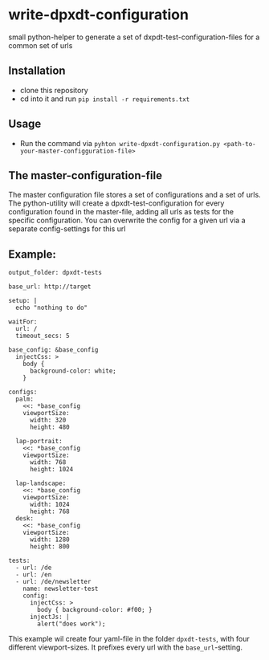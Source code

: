 # write-dpxdt-configuration
small python-helper to generate a set of dxpdt-test-configuration-files for a common set of urls


## Installation

* clone this repository
* cd into it and run `pip install -r requirements.txt`

## Usage

* Run the command via `pyhton write-dpxdt-configuration.py <path-to-your-master-configguration-file>`

## The master-configuration-file

The master configuration file stores a set of configurations and a set of urls. The python-utility will create a dpxdt-test-configuration for every configuration found in the master-file, adding all urls as tests for the specific configuration. You can overwrite the config for a given url via a separate config-settings for this url

## Example:

```
output_folder: dpxdt-tests

base_url: http://target

setup: |
  echo "nothing to do"

waitFor:
  url: /
  timeout_secs: 5

base_config: &base_config
  injectCss: >
    body {
      background-color: white;
    }

configs:
  palm:
    <<: *base_config
    viewportSize:
      width: 320
      height: 480

  lap-portrait:
    <<: *base_config
    viewportSize:
      width: 768
      height: 1024

  lap-landscape:
    <<: *base_config
    viewportSize:
      width: 1024
      height: 768
  desk:
    <<: *base_config
    viewportSize:
      width: 1280
      height: 800

tests:
  - url: /de
  - url: /en
  - url: /de/newsletter
    name: newsletter-test
    config:
      injectCss: >
        body { background-color: #f00; }
      injectJs: |
        alert("does work");

```

This example wil create four yaml-file in the folder `dpxdt-tests`, with four different viewport-sizes. It prefixes every url with the `base_url`-setting.


